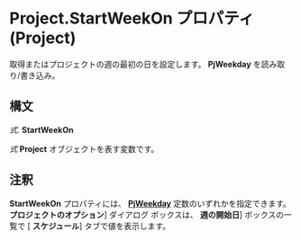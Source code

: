 
# Project.StartWeekOn プロパティ (Project)

取得またはプロジェクトの週の最初の日を設定します。 **PjWeekday** を読み取り/書き込み。


## 構文

 _式_. **StartWeekOn**

 _式_ **Project** オブジェクトを表す変数です。


## 注釈

 **StartWeekOn** プロパティには、 **[PjWeekday](02572463-5e6d-e62e-6776-2e24359980aa.md)** 定数のいずれかを指定できます。 **プロジェクトのオプション**] ダイアログ ボックスは、 **週の開始日**] ボックスの一覧で [ **スケジュール**] タブで値を表示します。

